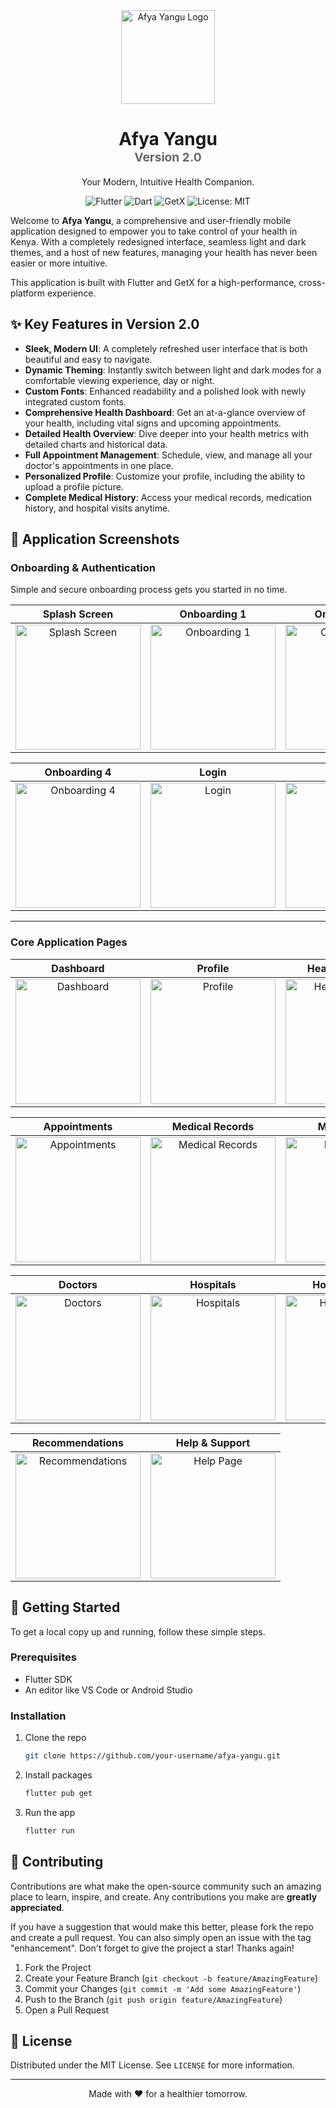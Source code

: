 <div align="center">
  <img src="assets/icons/heart.png" alt="Afya Yangu Logo" width="150"/>
  <h1>Afya Yangu <br> <span style="font-size: 1.2rem; color: #666;">Version 2.0</span></h1>
  <p>Your Modern, Intuitive Health Companion.</p>

<p>
    <img src="https://img.shields.io/badge/Flutter-02569B?style=for-the-badge&logo=flutter&logoColor=white" alt="Flutter" />
    <img src="https://img.shields.io/badge/Dart-0175C2?style=for-the-badge&logo=dart&logoColor=white" alt="Dart" />
    <img src="https://img.shields.io/badge/GetX-7E42D5?style=for-the-badge" alt="GetX" />
    <img src="https://img.shields.io/badge/License-MIT-yellow.svg" alt="License: MIT" />
</p>
</div>

Welcome to **Afya Yangu**, a comprehensive and user-friendly mobile application designed to empower you to take control of your health in Kenya. With a completely redesigned interface, seamless light and dark themes, and a host of new features, managing your health has never been easier or more intuitive.

This application is built with Flutter and GetX for a high-performance, cross-platform experience.

## ✨ Key Features in Version 2.0

- **Sleek, Modern UI**: A completely refreshed user interface that is both beautiful and easy to navigate.
- **Dynamic Theming**: Instantly switch between light and dark modes for a comfortable viewing experience, day or night.
- **Custom Fonts**: Enhanced readability and a polished look with newly integrated custom fonts.
- **Comprehensive Health Dashboard**: Get an at-a-glance overview of your health, including vital signs and upcoming appointments.
- **Detailed Health Overview**: Dive deeper into your health metrics with detailed charts and historical data.
- **Full Appointment Management**: Schedule, view, and manage all your doctor's appointments in one place.
- **Personalized Profile**: Customize your profile, including the ability to upload a profile picture.
- **Complete Medical History**: Access your medical records, medication history, and hospital visits anytime.

## 📸 Application Screenshots

### Onboarding & Authentication

Simple and secure onboarding process gets you started in no time.

| Splash Screen | Onboarding 1 | Onboarding 2 | Onboarding 3 |
| :---: | :---: | :---: | :---: |
| <img src="assets/readme/Splash_screen.png" alt="Splash Screen" width="200"/> | <img src="assets/readme/Onboarding_1.png" alt="Onboarding 1" width="200"/> | <img src="assets/readme/Onboarding_2.png" alt="Onboarding 2" width="200"/> | <img src="assets/readme/Onboarding_3.png" alt="Onboarding 3" width="200"/> |

| Onboarding 4 | Login | Sign Up |
| :---: | :---: | :---: |
| <img src="assets/readme/Onboarding_4.png" alt="Onboarding 4" width="200"/> | <img src="assets/readme/Login.png" alt="Login" width="200"/> | <img src="assets/readme/Register(Sign_up).png" alt="Sign Up" width="200"/> |

---

### Core Application Pages

| Dashboard | Profile | Health Overview |
| :---: | :---: | :---: |
| <img src="assets/readme/Dashboard.png" alt="Dashboard" width="200"/> | <img src="assets/readme/Profile.png" alt="Profile" width="200"/> | <img src="assets/readme/Health_overview.png" alt="Health Overview" width="200"/> |

| Appointments | Medical Records | Medications |
| :---: | :---: | :---: |
| <img src="assets/readme/Appointments.png" alt="Appointments" width="200"/> | <img src="assets/readme/Medical_records.png" alt="Medical Records" width="200"/> | <img src="assets/readme/Medications.png" alt="Medications" width="200"/> |

| Doctors | Hospitals | Hospital Visits |
| :---: | :---: | :---: |
| <img src="assets/readme/Doctors.png" alt="Doctors" width="200"/> | <img src="assets/readme/Hospitals.png" alt="Hospitals" width="200"/> | <img src="assets/readme/Hospital_visits.png" alt="Hospital Visits" width="200"/> |

| Recommendations | Help & Support |
| :---: | :---: |
| <img src="assets/readme/Recommendations.png" alt="Recommendations" width="200"/> | <img src="assets/readme/Help_page.png" alt="Help Page" width="200"/> |

## 🚀 Getting Started

To get a local copy up and running, follow these simple steps.

### Prerequisites

- Flutter SDK
- An editor like VS Code or Android Studio

### Installation

1. Clone the repo
   ```sh
   git clone https://github.com/your-username/afya-yangu.git
   ```
2. Install packages
   ```sh
   flutter pub get
   ```
3. Run the app
   ```sh
   flutter run
   ```

## 🤝 Contributing

Contributions are what make the open-source community such an amazing place to learn, inspire, and create. Any contributions you make are **greatly appreciated**.

If you have a suggestion that would make this better, please fork the repo and create a pull request. You can also simply open an issue with the tag "enhancement".
Don't forget to give the project a star! Thanks again!

1. Fork the Project
2. Create your Feature Branch (`git checkout -b feature/AmazingFeature`)
3. Commit your Changes (`git commit -m 'Add some AmazingFeature'`)
4. Push to the Branch (`git push origin feature/AmazingFeature`)
5. Open a Pull Request

## 📄 License

Distributed under the MIT License. See `LICENSE` for more information.

---

<p align="center">Made with ❤️ for a healthier tomorrow.</p>
